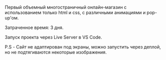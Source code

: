 Первый объемный многостраничный онлайн-магазин с использованием только html и css, с различными анимациями и pop-up'ом. 

Затраченное время: 3 дня.

Запуск проекта через Live Server в VS Code. 

P.S - Сайт не адаптирован под экраны, можно запустить через деплой, но не подтягиваются некоторые изображения.
